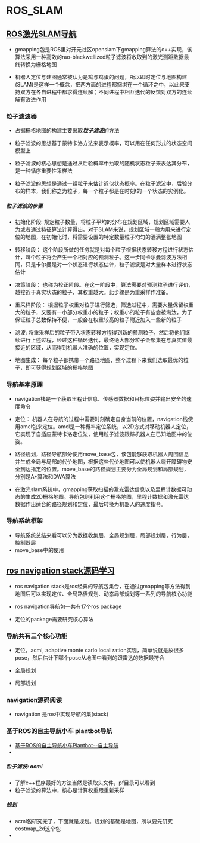 # ROS_SLAM

## [ROS激光SLAM导航](https://blog.csdn.net/luohuiwu/article/details/92787237)

* gmapping包是ROS里对开元社区openslam下gmapping算法的c++实现，该算法采用一种高效的rao-blackwellized粒子滤波将收取到的激光测距数据最终转换为栅格地图

* 机器人定位与建图通常被认为是鸡与鸡蛋的问题，所以即时定位与地图构建(SLAM)是这样一个概念，把两方面的进程都捆绑在一个循环之中，以此来支持双方在各自进程中都求得连续解；不同进程中相互迭代的反馈对双方的连续解有改进作用

### 粒子滤波器

* 占据栅格地图的构建主要采取***粒子滤波***的方法
* 粒子滤波的思想基于蒙特卡洛方法来表示概率，可以用在任何形式的状态空间模型上
* 粒子滤波的核心思想是通过从后验概率中抽取的随机状态粒子来表达其分布，是一种循序重要性采样法

* 粒子滤波的思想是通过一组粒子来估计近似状态概率。在粒子滤波中，后验分布的样本，我们称之为粒子，每一个粒子都是在时刻t的一个状态的实例化。

##### 粒子滤波的步骤

* 初始化阶段: 规定粒子数量，将粒子平均的分布在规划区域，规划区域需要人为或者通过特征算法计算得出。对于SLAM来说，规划区域一般为用来进行定位的地图，在初始化时，将需要设置的特定数量粒子均匀的洒满整张地图

* 转移阶段： 这个阶段所做的任务就是对每个粒子根据状态转移方程进行状态估计，每个粒子将会产生一个相对应的预测粒子。这一步同卡尔曼滤波方法相同，只是卡尔曼是对一个状态进行状态估计，粒子滤波是对大量样本进行状态估计

* 决策阶段： 也称为校正阶段。在这一阶段中，算法需要对预测粒子进行评价，越接近于真实状态的粒子，其权重越大。此步骤是为重采样作准备。

* 重采样阶段： 根据粒子权重对粒子进行筛选，筛选过程中，需要大量保留权重大的粒子，又要有一小部分权重小的粒子；权重小的粒子有些会被淘汰，为了保证粒子总数保持不便，一般会在权重较高的粒子附近加入一些新的粒子

* 滤波: 将重采样后的粒子带入状态转移方程得到新的预测粒子，然后将他们继续进行上述过程，经过这种循环迭代，最终绝大部分粒子会聚集在与真实值最接近的区域，从而得到机器人准确的位置，实现定位。

* 地图生成： 每个粒子都携带一个路径地图，整个过程下来我们选取最优的粒子，即可获得规划区域的栅格地图

### 导航基本原理

* navigation栈是一个获取里程计信息、传感器数据和目标位姿并输出安全的速度命令

* 定位： 机器人在导航的过程中需要时刻确定自身当前的位置，navigation栈使用amcl包来定位。amcl是一种概率定位系统，以2D方式对移动机器人定位，它实现了自适应蒙特卡洛定位法，使用粒子滤波跟踪机器人在已知地图中的位姿。

* 路径规划，路径导航部分使用move_base包，该包能够获取机器人周围信息并生成全局与局部的代价地图，根据这些代价地图可以使机器人绕开障碍物安全到达指定的位置。move_base的路径规划主要分为全局规划和局部规划，分别是A*算法和DWA算法

* 在激光slam系统中，gmapping获取扫描的激光雷达信息以及里程计数据可动态的生成2D栅格地图。导航包则利用这个栅格地图，里程计数据和激光雷达数据作出适合的路径规划和定位，最后转换为机器人的速度指令。

### 导航系统框架

* 导航系统总结来看可以分为数据收集层，全局规划层，局部规划层，行为层，控制器层
* move_base中的使用


## [ros navigation stack源码学习](https://zhuanlan.zhihu.com/p/28133329)

* ros navigation stack是ros经典的导航包集合，在通过gmapping等方法得到地图后可以实现定位、全局路径规划、动态局部规划等一系列的导航核心功能

* ros navigation导航包一共有17个ros package
* 定位的package需要研究核心算法

### 导航共有三个核心功能

* 定位，acml, adaptive monte carlo localization实现，简单说就是放很多pose，然后估计下哪个pose从地图中看到的跟雷达的数据最符合

* 全局规划

* 局部规划

### navigation源码阅读

* navigation 是ros中实现导航的集(stack)

### 基于ROS的自主导航小车 plantbot导航

* [基于ROS的自主导航小车Plantbot--自主导航](https://zhuanlan.zhihu.com/p/27509134)
* 

##### 粒子滤波: acml

* 了解c++程序最好的方法当然是读取头文件，pf目录可以看到
* 粒子滤波的算法中，核心是计算权重跟重新采样

##### 规划

* acml包研究完了，下面就是规划。规划的基础是地图，所以要先研究costmap_2d这个包
* 